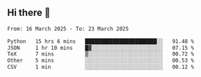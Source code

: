 ## Hi there 👋

<!--
**Bojupi/Bojupi** is a ✨ _special_ ✨ repository because its `README.md` (this file) appears on your GitHub profile.

Here are some ideas to get you started:

- 🔭 I’m currently working on ...
- 🌱 I’m currently learning ...
- 👯 I’m looking to collaborate on ...
- 🤔 I’m looking for help with ...
- 💬 Ask me about ...
- 📫 How to reach me: ...
- 😄 Pronouns: ...
- ⚡ Fun fact: ...
-->

<!--START_SECTION:waka-->

```txt
From: 16 March 2025 - To: 23 March 2025

Python   15 hrs 6 mins   ███████████████████████░░   91.48 %
JSON     1 hr 10 mins    █▓░░░░░░░░░░░░░░░░░░░░░░░   07.15 %
TeX      7 mins          ▒░░░░░░░░░░░░░░░░░░░░░░░░   00.72 %
Other    5 mins          ░░░░░░░░░░░░░░░░░░░░░░░░░   00.53 %
CSV      1 min           ░░░░░░░░░░░░░░░░░░░░░░░░░   00.12 %
```

<!--END_SECTION:waka-->
